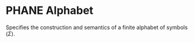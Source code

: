 PHANE Alphabet
===============================

Specifies the construction and semantics of a finite alphabet of symbols $\left(\Sigma\right)$.
